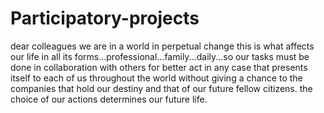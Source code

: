 # Participatory-projects
dear colleagues we are in a world in perpetual change this is what affects our life in all its forms...professional...family...daily...so our tasks must be done in collaboration with others for better act in any case that presents itself to each of us throughout the world without giving a chance to the companies that hold our destiny and that of our future fellow citizens. the choice of our actions determines our future life.

